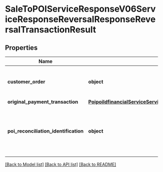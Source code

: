 # SaleToPOIServiceResponseV06ServiceResponseReversalResponseReversalTransactionResult

## Properties
Name | Type | Description | Notes
------------ | ------------- | ------------- | -------------
**customer_order** | **object** | Updated Customer order list after reversal. | [optional] 
**original_payment_transaction** | [**PoipoiIdfinancialServiceServiceRequestLoyaltyRequestTransactionOriginalPOITransaction**](PoipoiIdfinancialServiceServiceRequestLoyaltyRequestTransactionOriginalPOITransaction.md) |  | [optional] 
**poi_reconciliation_identification** | **object** | Specifies a character string with a maximum length of 35 characters.&lt;br/&gt; | [optional] 

[[Back to Model list]](../README.md#documentation-for-models) [[Back to API list]](../README.md#documentation-for-api-endpoints) [[Back to README]](../README.md)

